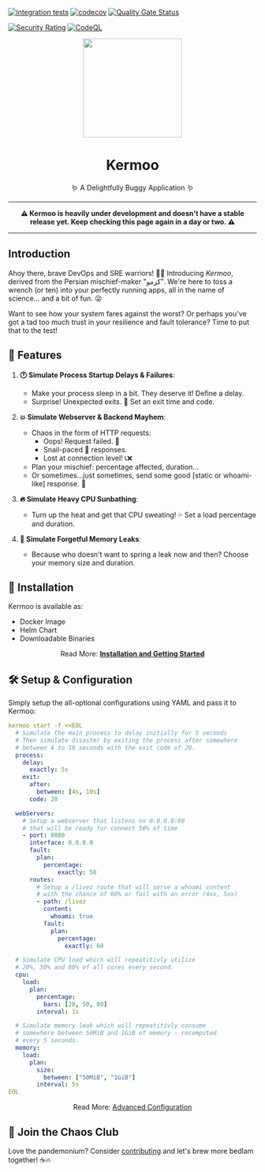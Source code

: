 [![integration tests](https://github.com/evryn/kermoo/actions/workflows/ci-build.yaml/badge.svg?branch=main)](https://github.com/evryn/kermoo/actions/workflows/ci-build.yaml) [![codecov](https://codecov.io/gh/evryn/kermoo/branch/main/graph/badge.svg)](https://codecov.io/gh/evryn/kermoo) [![Quality Gate Status](https://sonarcloud.io/api/project_badges/measure?project=evryn_kermoo&metric=alert_status)](https://sonarcloud.io/summary/new_code?id=evryn_kermoo)  

[![Security Rating](https://sonarcloud.io/api/project_badges/measure?project=evryn_kermoo&metric=security_rating)](https://sonarcloud.io/summary/new_code?id=evryn_kermoo) 
[![CodeQL](https://github.com/evryn/kermoo/actions/workflows/github-code-scanning/codeql/badge.svg)](https://github.com/evryn/kermoo/actions/workflows/github-code-scanning/codeql)

<p align="center">
<img src="https://raw.githubusercontent.com/evryn/kermoo/1b899e7479ad3f5dfff9ad2642b8a113a8fafd34/docs/kermoo.png" width="200" height="200">
</p>
<h1 align="center">Kermoo</h1>
<p align="center">
🪱 A Delightfully Buggy Application 🪱
</p>


---

<center>
<p><strong>⚠️ Kermoo is heavily under development and doesn't have a stable release yet. Keep checking this page again in a day or two. ⚠️</strong></p>
</center>

---

## Introduction

Ahoy there, brave DevOps and SRE warriors! 🏴‍☠️ Introducing *Kermoo*, derived from the Persian mischief-maker "کرمو". We're here to toss a wrench (or ten) into your perfectly running apps, all in the name of science... and a bit of fun. 😜

Want to see how your system fares against the worst? Or perhaps you've got a tad too much trust in your resilience and fault tolerance? Time to put that to the test!

## 🚀 Features

1. **🕐 Simulate Process Startup Delays & Failures**:
    - Make your process sleep in a bit. They deserve it! Define a delay.
    - Surprise! Unexpected exits. 🎉 Set an exit time and code.

2. **💥 Simulate Webserver & Backend Mayhem**:
    - Chaos in the form of HTTP requests: 
        * Oops! Request failed. 🙈
        * Snail-paced 🐌 responses.
        * Lost at connection level! 📞❌
    - Plan your mischief: percentage affected, duration...
    - Or sometimes...just sometimes, send some good [static or whoami-like] response. 🌈

3. **🔥 Simulate Heavy CPU Sunbathing**:
    - Turn up the heat and get that CPU sweating! 💦 Set a load percentage and duration.

4. **🧠 Simulate Forgetful Memory Leaks**:
    - Because who doesn't want to spring a leak now and then? Choose your memory size and duration.

## 🔆 Installation
Kermoo is available as:
- Docker Image
- Helm Chart
- Downloadable Binaries

<center>Read More: <strong><a href="https://github.com/evryn/kermoo/wiki">Installation and Getting Started</a></strong></center>

## 🛠 Setup & Configuration

Simply setup the all-optional configurations using YAML and pass it to Kermoo:

```yaml
kermoo start -f <<EOL
  # Simulate the main process to delay initially for 5 seconds
  # Then simulate disaster by exiting the process after somewhere
  # between 4 to 10 seconds with the exit code of 20.
  process:
    delay:
      exactly: 5s
    exit:
      after:
        between: [4s, 10s]
      code: 20

  webServers:
    # Setup a webserver that listens on 0.0.0.0:80
    # that will be ready for connect 50% of time
    - port: 8080
      interface: 0.0.0.0
      fault:
        plan:
          percentage:
              exactly: 50
      routes:
        # Setup a /livez route that will serve a whoami content
        # with the chance of 60% or fail with an error (4xx, 5xx)
        - path: /livez
          content:
            whoami: true
          fault:
            plan:
              percentage:
                exactly: 60

  # Simulate CPU load which will repeatitivly utilize
  # 20%, 50% and 80% of all cores every second.
  cpu:
    load:
      plan:
        percentage:
          bars: [20, 50, 80]
        interval: 1s

  # Simulate memory leak which will repeatitivly consume
  # somewhere between 50MiB and 1GiB of memory - recomputed
  # every 5 seconds.
  memory:
    load:
      plan:
        size:
          between: ["50MiB", "1GiB"]
        interval: 5s
EOL
```

<center>Read More: <a href="https://github.com/evryn/kermoo/wiki">Advanced Configuration</a></center>

## 🤝 Join the Chaos Club
Love the pandemonium? Consider [contributing](CONTRIBUTING.md) and let's brew more bedlam together! ☕🔥
